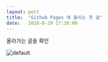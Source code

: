 ```yaml
---
layout: post
title:  "Github Pages 에 올리는 첫 글"
date:   2018-8-29 17:30:00
---
```




올라가는 글을 확인

![default](https://user-images.githubusercontent.com/42795906/44771278-87bc0580-aba5-11e8-9d9e-d0f33d99b3ff.jpg)

